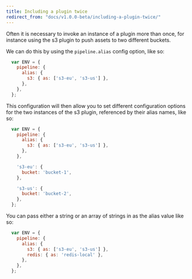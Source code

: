 ```yaml
---
title: Including a plugin twice
redirect_from: "docs/v1.0.0-beta/including-a-plugin-twice/"
---
```


Often it is necessary to invoke an instance of a plugin more than once, for instance using the s3 plugin to push assets to two different buckets.

We can do this by using the `pipeline.alias` config option, like so:

```javascript
  var ENV = {
    pipeline: {
      alias: {
        s3: { as: ['s3-eu', 's3-us'] },
      },
    },
  };
```

This configuration will then allow you to set different configuration options for the two instances of the s3 plugin, referenced by their alias names, like so:

```javascript
  var ENV = {
    pipeline: {
      alias: {
        s3: { as: ['s3-eu', 's3-us'] },
      },
    },

    's3-eu': {
      bucket: 'bucket-1',
    },

    's3-us': {
      bucket: 'bucket-2',
    },
  };
```

You can pass either a string or an array of strings in as the alias value like so:

```javascript
  var ENV = {
    pipeline: {
      alias: {
        s3: { as: ['s3-eu', 's3-us'] },
        redis: { as: 'redis-local' },
      },
    },
  };
```
